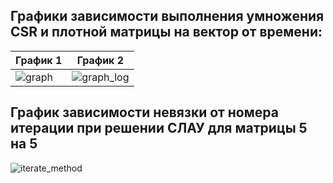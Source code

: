## Графики зависимости выполнения умножения CSR и плотной матрицы на вектор от времени:
| График 1 | График 2 |
|----------|----------|
| ![graph](https://github.com/user-attachments/assets/66df29ae-c679-462f-8489-65519edeb6c0) | ![graph_log](https://github.com/user-attachments/assets/bf78f32c-b642-42e9-8be6-6c47459acb55)

## График зависимости невязки от номера итерации при решении СЛАУ для матрицы 5 на 5
![iterate_method](https://github.com/user-attachments/assets/03b0023e-ef5a-4ed4-aa52-dac7cbf8d4e1)







